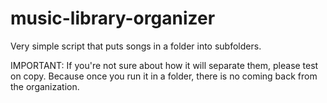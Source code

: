 # music-library-organizer
Very simple script that puts songs in a folder into subfolders.

IMPORTANT:
If you're not sure about how it will separate them, please test on copy.
Because once you run it in a folder, there is no coming back from the organization.
